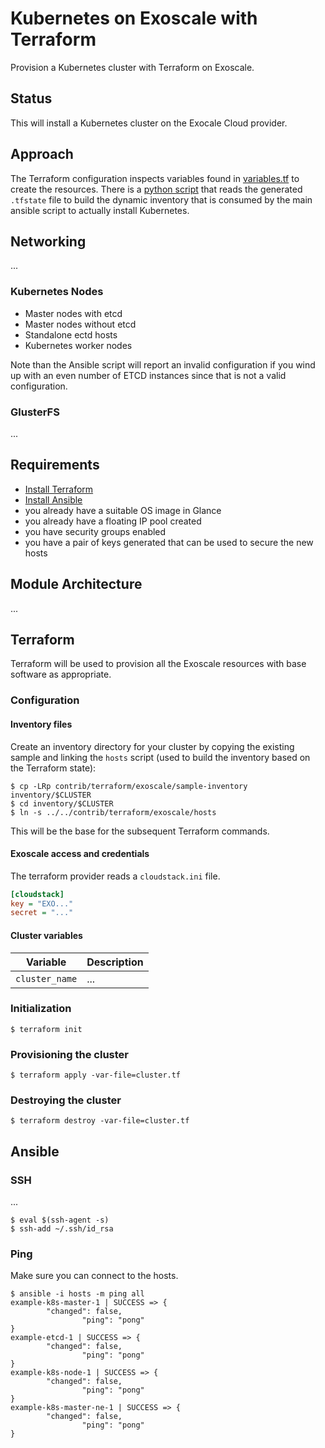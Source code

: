 # Kubernetes on Exoscale with Terraform

Provision a Kubernetes cluster with Terraform on Exoscale.

## Status

This will install a Kubernetes cluster on the Exocale Cloud provider.

## Approach

The Terraform configuration inspects variables found in [variables.tf](variables.tf) to create the resources. There is a [python script](../terraform.py) that reads the generated `.tfstate` file to build the dynamic inventory that is consumed by the main ansible script to actually install Kubernetes.

## Networking

...

### Kubernetes Nodes

- Master nodes with etcd
- Master nodes without etcd
- Standalone ectd hosts
- Kubernetes worker nodes

Note than the Ansible script will report an invalid configuration if you wind up with an even number of ETCD instances since that is not a valid configuration.

### GlusterFS

...

## Requirements

- [Install Terraform](https://www.terraform.io/intro/getting-started/install.html)
- [Install Ansible](http://docs.ansible.com/ansible/latest/intro_installation.html)
- you already have a suitable OS image in Glance
- you already have a floating IP pool created
- you have security groups enabled
- you have a pair of keys generated that can be used to secure the new hosts

## Module Architecture

...

## Terraform

Terraform will be used to provision all the Exoscale resources with base software as appropriate.

### Configuration

#### Inventory files

Create an inventory directory for your cluster by copying the existing sample and linking the `hosts` script (used to build the inventory based on the Terraform state):

```console
$ cp -LRp contrib/terraform/exoscale/sample-inventory inventory/$CLUSTER
$ cd inventory/$CLUSTER
$ ln -s ../../contrib/terraform/exoscale/hosts
```

This will be the base for the subsequent Terraform commands.

#### Exoscale access and credentials

The terraform provider reads a `cloudstack.ini` file.

```ini
[cloudstack]
key = "EXO..."
secret = "..."
```

#### Cluster variables


| Variable | Description |
|----------|-------------|
| `cluster_name` | ... |

### Initialization

```console
$ terraform init
```

### Provisioning the cluster

```console
$ terraform apply -var-file=cluster.tf
```

### Destroying the cluster


```console
$ terraform destroy -var-file=cluster.tf
```

## Ansible

### SSH

...

```console
$ eval $(ssh-agent -s)
$ ssh-add ~/.ssh/id_rsa
```

### Ping

Make sure you can connect to the hosts.

```console
$ ansible -i hosts -m ping all
example-k8s-master-1 | SUCCESS => {
        "changed": false,
                "ping": "pong"
}
example-etcd-1 | SUCCESS => {
        "changed": false,
                "ping": "pong"
}
example-k8s-node-1 | SUCCESS => {
        "changed": false,
                "ping": "pong"
}
example-k8s-master-ne-1 | SUCCESS => {
        "changed": false,
                "ping": "pong"
}
```
